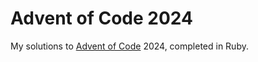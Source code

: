 
# Advent of Code 2024

My solutions to [Advent of Code](https://adventofcode.com/2024/) 2024, completed in Ruby.

